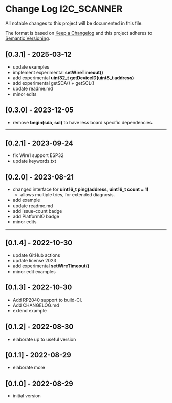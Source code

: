 # Change Log I2C_SCANNER

All notable changes to this project will be documented in this file.

The format is based on [Keep a Changelog](http://keepachangelog.com/)
and this project adheres to [Semantic Versioning](http://semver.org/).


## [0.3.1] - 2025-03-12
- update examples
- implement experimental **setWireTimeout()**
- add experimental **uint32_t getDeviceID(uint8_t address)**
- add experimental getSDA() + getSCL()
- update readme.md
- minor edits

## [0.3.0] - 2023-12-05
- remove **begin(sda, scl)** to have less board specific dependencies.

----

## [0.2.1] - 2023-09-24
- fix Wire1 support ESP32
- update keywords.txt

## [0.2.0] - 2023-08-21
- changed interface for **uint16_t ping(address, uint16_t count = 1)**
  - allows multiple tries, for extended diagnosis.
- add example
- update readme.md
- add issue-count badge
- add PlatformIO badge
- minor edits

----

## [0.1.4] - 2022-10-30
- update GitHub actions
- update license 2023
- add experimental **setWireTimeout()**
- minor edit examples

## [0.1.3] - 2022-10-30
- Add RP2040 support to build-CI.
- Add CHANGELOG.md
- extend example

## [0.1.2] - 2022-08-30
- elaborate up to useful version

## [0.1.1] - 2022-08-29
- elaborate more

## [0.1.0] - 2022-08-29
- initial version
